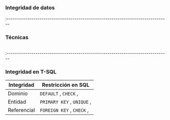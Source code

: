 ### Integridad de datos


:-------------------------------------------------------------------------------

### Técnicas

<div class="image">
  <img class="stretch no-border" data-src="img/dataintegrity.png"/>
</div>

:-------------------------------------------------------------------------------

### Integridad en T-SQL

| Integridad  | Restricción en SQL  |
| ------------- |-----------------|
| Dominio       | `DEFAULT` , `CHECK` , |
| Entidad       | `PRIMARY KEY` , `UNIQUE` , |
| Referencial   | `FOREIGN KEY` , `CHECK` ,  |
